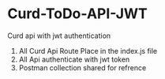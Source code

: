 # Curd-ToDo-API-JWT
Curd api with jwt authentication
1) All Curd Api Route Place in the index.js file
2) All Api authenticate with jwt token 
3) Postman collection shared for refrence
